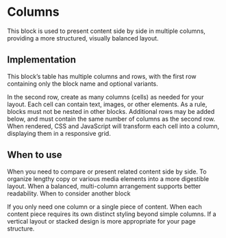 # Columns
This block is used to present content side by side in multiple columns, providing a more structured, visually balanced layout.

## Implementation
This block’s table has multiple columns and rows, with the first row containing only the block name and optional variants.

In the second row, create as many columns (cells) as needed for your layout.
Each cell can contain text, images, or other elements.
As a rule, blocks must not be nested in other blocks.
Additional rows may be added below, and must contain the same number of columns as the second row.
When rendered, CSS and JavaScript will transform each cell into a column, displaying them in a responsive grid.

## When to use

When you need to compare or present related content side by side.
To organize lengthy copy or various media elements into a more digestible layout.
When a balanced, multi-column arrangement supports better readability.
When to consider another block

If you only need one column or a single piece of content.
When each content piece requires its own distinct styling beyond simple columns.
If a vertical layout or stacked design is more appropriate for your page structure.